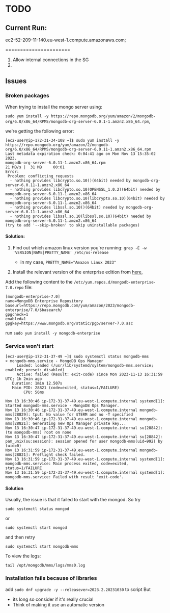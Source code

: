 # TODO

## Current Run:

ec2-52-209-11-140.eu-west-1.compute.amazonaws.com;


======================

1. Allow internal connections in the SG 
2. 


## Issues 

### Broken packages

When trying to install the mongo server using:

```sudo yum install -y https://repo.mongodb.org/yum/amazon/2/mongodb-org/6.0/x86_64/RPMS/mongodb-org-server-6.0.1-1.amzn2.x86_64.rpm```, 

we're getting the following error:
```
[ec2-user@ip-172-31-34-108 ~]$ sudo yum install -y https://repo.mongodb.org/yum/amazon/2/mongodb-org/6.0/x86_64/RPMS/mongodb-org-server-6.0.11-1.amzn2.x86_64.rpm
Last metadata expiration check: 0:04:41 ago on Mon Nov 13 15:35:02 2023.
mongodb-org-server-6.0.11-1.amzn2.x86_64.rpm                                                                                                                                                                                                     21 MB/s |  31 MB     00:01
Error:
 Problem: conflicting requests
  - nothing provides libcrypto.so.10()(64bit) needed by mongodb-org-server-6.0.11-1.amzn2.x86_64
  - nothing provides libcrypto.so.10(OPENSSL_1.0.2)(64bit) needed by mongodb-org-server-6.0.11-1.amzn2.x86_64
  - nothing provides libcrypto.so.10(libcrypto.so.10)(64bit) needed by mongodb-org-server-6.0.11-1.amzn2.x86_64
  - nothing provides libssl.so.10()(64bit) needed by mongodb-org-server-6.0.11-1.amzn2.x86_64
  - nothing provides libssl.so.10(libssl.so.10)(64bit) needed by mongodb-org-server-6.0.11-1.amzn2.x86_64
(try to add '--skip-broken' to skip uninstallable packages)
```

#### Solution: 

1. Find out which amazon linux version you're running: `grep -E -w 'VERSION|NAME|PRETTY_NAME' /etc/os-release` 
    * in my case, `PRETTY_NAME="Amazon Linux 2023"`

2. Install the relevant version of the enterprise edition from [here](https://www.mongodb.com/docs/manual/tutorial/install-mongodb-enterprise-on-amazon/), 

Add the following content to the `/etc/yum.repos.d/mongodb-enterprise-7.0.repo` file: 
```
[mongodb-enterprise-7.0]
name=MongoDB Enterprise Repository
baseurl=https://repo.mongodb.com/yum/amazon/2023/mongodb-enterprise/7.0/$basearch/
gpgcheck=1
enabled=1
gpgkey=https://www.mongodb.org/static/pgp/server-7.0.asc
```

run `sudo yum install -y mongodb-enterprise`

### Service won't start

```
[ec2-user@ip-172-31-37-49 ~]$ sudo systemctl status mongodb-mms
× mongodb-mms.service - MongoDB Ops Manager
     Loaded: loaded (/usr/lib/systemd/system/mongodb-mms.service; enabled; preset: disabled)
     Active: failed (Result: exit-code) since Mon 2023-11-13 16:31:59 UTC; 1h 2min ago
   Duration: 1min 12.507s
   Main PID: 28821 (code=exited, status=1/FAILURE)
        CPU: 56ms

Nov 13 16:30:46 ip-172-31-37-49.eu-west-1.compute.internal systemd[1]: Started mongodb-mms.service - MongoDB Ops Manager.
Nov 13 16:30:46 ip-172-31-37-49.eu-west-1.compute.internal mongodb-mms[28829]: tput: No value for $TERM and no -T specified
Nov 13 16:30:46 ip-172-31-37-49.eu-west-1.compute.internal mongodb-mms[28821]: Generating new Ops Manager private key...
Nov 13 16:30:47 ip-172-31-37-49.eu-west-1.compute.internal su[28842]: (to mongodb-mms) root on none
Nov 13 16:30:47 ip-172-31-37-49.eu-west-1.compute.internal su[28842]: pam_unix(su:session): session opened for user mongodb-mms(uid=992) by (uid=0)
Nov 13 16:31:59 ip-172-31-37-49.eu-west-1.compute.internal mongodb-mms[28821]: Preflight check failed.
Nov 13 16:31:59 ip-172-31-37-49.eu-west-1.compute.internal systemd[1]: mongodb-mms.service: Main process exited, code=exited, status=1/FAILURE
Nov 13 16:31:59 ip-172-31-37-49.eu-west-1.compute.internal systemd[1]: mongodb-mms.service: Failed with result 'exit-code'.
```

#### Solution
Usually, the issue is that it failed to start with the mongod. 
So try 
```
sudo systemctl status mongod
```
 or 
```
sudo systemctl start mongod
```
and then retry 
```
sudo systemctl start mongodb-mms
```


To view the logs: 
```
tail /opt/mongodb/mms/logs/mms0.log
```

### Installation fails because of libraries
add `sudo dnf upgrade -y --releasever=2023.2.20231030` to script
But 
- its long so consider if it's really crucial
- Think of making it use an automatic version
